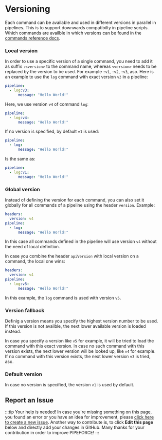 # Versioning

Each command can be available and used in different versions in parallel in pipelines. This is to support downwards compatibilty in pipeline scripts. Which commands are availble in which versions can be found in the [commands reference docs](../../api/commands).

### Local version

In order to use a specific version of a single command, you need to add it as suffix `:<version>` to the command name, whereas `<version>` needs to be replaced by the version to be used. For example `:v1`, `:v2`, `:v3`, aso. Here is an example to use the `log` command with exact version `v3` in a pipeline:

```yaml
pipeline:
  - log:v3:
      message: "Hello World!"   
```

Here, we use version `v4` of command `log`:

```yaml
pipeline:
  - log:v4:
      message: "Hello World!"   
```

If no version is specified, by default `v1` is used:

```yaml
pipeline:
  - log:
      message: "Hello World!"   
```

Is the same as:

```yaml
pipeline:
  - log:v1:
      message: "Hello World!"   
```

### Global version

Instead of defining the version for each command, you can also set it globally for all commands of a pipeline using the header `version`. Example:

```yaml
headers:
  version: v4
pipeline:
  - log:
      message: "Hello World!"
```

In this case all commands defined in the pipeline will use version `v4` without the need of local definition.

In case you combine the header `apiVersion` with local version on a command, the local one wins:

```yaml
headers:
  version: v4
pipeline:
  - log:v5:
      message: "Hello World!"
```

In this example, the `log` command is used with version `v5`. 

### Version fallback

Definig a version means you specify the highest version number to be used. If this version is not availble, the next lower available version is loaded instead. 

In case you specify a version like `v5` for example, it will be tried to load the command with this exact version. In case no such command with this version exists, the next lower version will be looked up, like `v4` for example. If no command with this version exists, the next lower version `v3` is tried, aso. 

### Default version

In case no version is specified, the version `v1` is used by default.

## Report an Issue
:::tip Your help is needed!
In case you're missing something on this page, you found an error or you have an idea for improvement, please [click here to create a new issue](https://github.com/pipeforce/pipeforce.github.io/issues). Another way to contribute is, to click **Edit this page** below and directly add your changes in GitHub. Many thanks for your contribution in order to improve PIPEFORCE!
:::